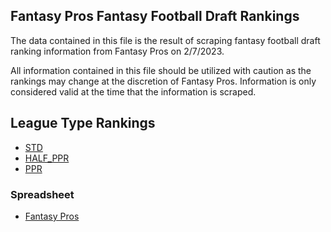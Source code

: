 ## Fantasy Pros Fantasy Football Draft Rankings

The data contained in this file is the result of scraping fantasy football draft ranking information from Fantasy Pros on 2/7/2023.

All information contained in this file should be utilized with caution as the rankings may change at the discretion of Fantasy Pros. Information is only considered valid at the time that the information is scraped.

## League Type Rankings

- [STD](FantasyProsFootballDraftSTD.md)
- [HALF_PPR](FantasyProsFootballDraftHALF_PPR.md)
- [PPR](FantasyProsFootballDraftPPR.md)

### Spreadsheet

- [Fantasy Pros](FantasyProsFootballDraft.xlsx)